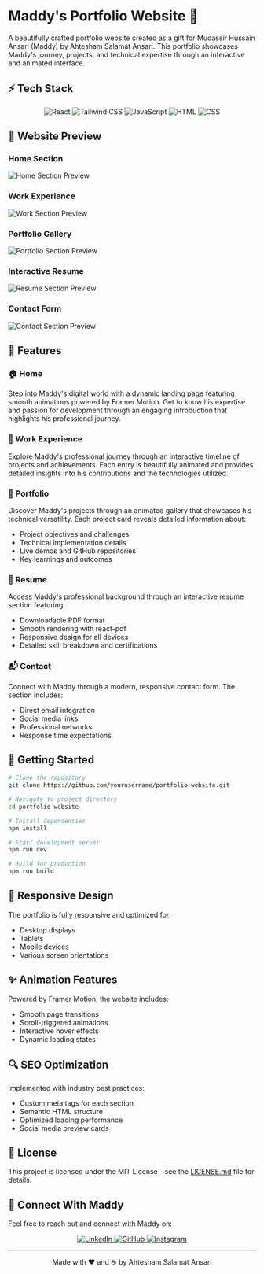 # Maddy's Portfolio Website 🚀

A beautifully crafted portfolio website created as a gift for Mudassir Hussain Ansari (Maddy) by Ahtesham Salamat Ansari. This portfolio showcases Maddy's journey, projects, and technical expertise through an interactive and animated interface.

## ⚡ Tech Stack

<div align="center">
  <img src="https://skillicons.dev/icons?i=react" alt="React" title="React" />
  <img src="https://skillicons.dev/icons?i=tailwind" alt="Tailwind CSS" title="Tailwind CSS" />
  <img src="https://skillicons.dev/icons?i=js" alt="JavaScript" title="JavaScript" />
  <img src="https://skillicons.dev/icons?i=html" alt="HTML" title="HTML" />
  <img src="https://skillicons.dev/icons?i=css" alt="CSS" title="CSS" />
</div>

## 📸 Website Preview

### Home Section
![Home Section Preview](./src/assets/extras/maddy.png)




### Work Experience
![Work Section Preview](./src/assets/extras/exp.png)


### Portfolio Gallery
![Portfolio Section Preview](./src/assets/extras/projects.png)

### Interactive Resume
![Resume Section Preview](./src/assets/extras/Resume.png)


### Contact Form
![Contact Section Preview](./src/assets/extras/contact.png)


## 🌟 Features

### 🏠 Home
Step into Maddy's digital world with a dynamic landing page featuring smooth animations powered by Framer Motion. Get to know his expertise and passion for development through an engaging introduction that highlights his professional journey.

### 💼 Work Experience
Explore Maddy's professional journey through an interactive timeline of projects and achievements. Each entry is beautifully animated and provides detailed insights into his contributions and the technologies utilized.

### 🎨 Portfolio
Discover Maddy's projects through an animated gallery that showcases his technical versatility. Each project card reveals detailed information about:
- Project objectives and challenges
- Technical implementation details
- Live demos and GitHub repositories
- Key learnings and outcomes

### 📄 Resume
Access Maddy's professional background through an interactive resume section featuring:
- Downloadable PDF format
- Smooth rendering with react-pdf
- Responsive design for all devices
- Detailed skill breakdown and certifications

### 📬 Contact
Connect with Maddy through a modern, responsive contact form. The section includes:
- Direct email integration
- Social media links
- Professional networks
- Response time expectations

## 🚀 Getting Started

```bash
# Clone the repository
git clone https://github.com/yourusername/portfolio-website.git

# Navigate to project directory
cd portfolio-website

# Install dependencies
npm install

# Start development server
npm run dev

# Build for production
npm run build
```

## 📱 Responsive Design

The portfolio is fully responsive and optimized for:
- Desktop displays
- Tablets
- Mobile devices
- Various screen orientations

## ✨ Animation Features

Powered by Framer Motion, the website includes:
- Smooth page transitions
- Scroll-triggered animations
- Interactive hover effects
- Dynamic loading states

## 🔍 SEO Optimization

Implemented with industry best practices:
- Custom meta tags for each section
- Semantic HTML structure
- Optimized loading performance
- Social media preview cards

## 📄 License

This project is licensed under the MIT License - see the [LICENSE.md](LICENSE.md) file for details.

## 🤝 Connect With Maddy

Feel free to reach out and connect with Maddy on:

<div align="center">
  <a href="https://www.linkedin.com/in/mudassirhussainansari" target="_blank">
    <img src="https://skillicons.dev/icons?i=linkedin" alt="LinkedIn" />
  </a>
  <a href="https://github.com/maddy046" target="_blank">
    <img src="https://skillicons.dev/icons?i=github" alt="GitHub" />
  </a>
  <a href="https://www.instagram.com/maddy01432" target="_blank">
    <img src="https://skillicons.dev/icons?i=instagram" alt="Instagram" />
  </a>
</div>

---

<div align="center">
  Made with ❤️ and ☕ by Ahtesham Salamat Ansari
</div>
